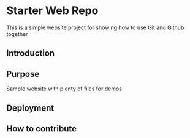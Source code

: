 # Starter Web Repo

This is a simple website project for showing how to use Git and Github together

## Introduction

## Purpose

Sample website with plenty of files for demos

## Deployment

## How to contribute